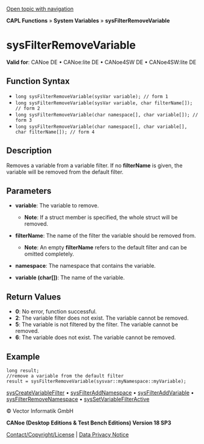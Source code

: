 [Open topic with navigation](../../../../../CANoeDEFamily.htm#Topics/CAPLFunctions/SystemVariables/Functions/CAPLfunctionSysFilterRemoveVariable.md)

**CAPL Functions** » **System Variables** » **sysFilterRemoveVariable**

# sysFilterRemoveVariable

**Valid for**: CANoe DE • CANoe:lite DE • CANoe4SW DE • CANoe4SW:lite DE

## Function Syntax

- `long sysFilterRemoveVariable(sysVar variable); // form 1`
- `long sysFilterRemoveVariable(sysVar variable, char filterName[]); // form 2`
- `long sysFilterRemoveVariable(char namespace[], char variable[]); // form 3`
- `long sysFilterRemoveVariable(char namespace[], char variable[], char filterName[]); // form 4`

## Description

Removes a variable from a variable filter. If no **filterName** is given, the variable will be removed from the default filter.

## Parameters

- **variable**: The variable to remove.
  - **Note**: If a struct member is specified, the whole struct will be removed.

- **filterName**: The name of the filter the variable should be removed from.
  - **Note**: An empty **filterName** refers to the default filter and can be omitted completely.

- **namespace**: The namespace that contains the variable.

- **variable (char[])**: The name of the variable.

## Return Values

- **0**: No error, function successful.
- **2**: The variable filter does not exist. The variable cannot be removed.
- **5**: The variable is not filtered by the filter. The variable cannot be removed.
- **6**: The variable does not exist. The variable cannot be removed.

## Example

```plaintext
long result;
//remove a variable from the default filter
result = sysFilterRemoveVariable(sysvar::myNamespace::myVariable);
```

[sysCreateVariableFilter](CAPLfunctionSysCreateVariableFilter.md) • [sysFilterAddNamespace](CAPLfunctionSysFilterAddNamespace.md) • [sysFilterAddVariable](CAPLfunctionSysFilterAddVariable.md) • [sysFilterRemoveNamespace](CAPLfunctionSysFilterRemoveNamespace.md) • [sysSetVariableFilterActive](CAPLfunctionSysSetVariableFilterActive.md)

© Vector Informatik GmbH

**CANoe (Desktop Editions & Test Bench Editions) Version 18 SP3**

[Contact/Copyright/License](../../../Shared/ContactCopyrightLicense.md) | [Data Privacy Notice](https://www.vector.com/int/en/company/get-info/privacy-policy/)
